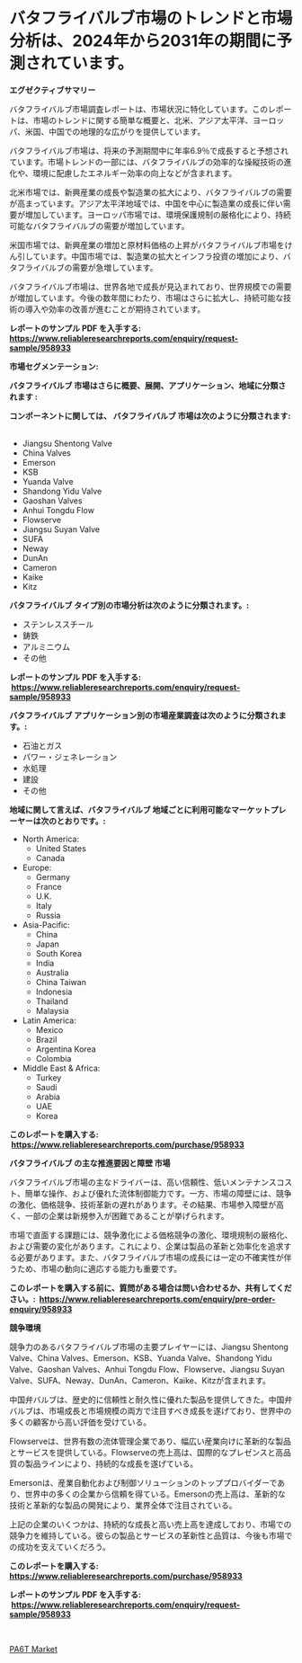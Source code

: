 <p><h1>バタフライバルブ市場のトレンドと市場分析は、2024年から2031年の期間に予測されています。</h1></p><p><strong>エグゼクティブサマリー</strong></p>
<p><p>バタフライバルブ市場調査レポートは、市場状況に特化しています。このレポートは、市場のトレンドに関する簡単な概要と、北米、アジア太平洋、ヨーロッパ、米国、中国での地理的な広がりを提供しています。</p><p>バタフライバルブ市場は、将来の予測期間中に年率6.9％で成長すると予想されています。市場トレンドの一部には、バタフライバルブの効率的な操縦技術の進化や、環境に配慮したエネルギー効率の向上などが含まれます。</p><p>北米市場では、新興産業の成長や製造業の拡大により、バタフライバルブの需要が高まっています。アジア太平洋地域では、中国を中心に製造業の成長に伴い需要が増加しています。ヨーロッパ市場では、環境保護規制の厳格化により、持続可能なバタフライバルブの需要が増加しています。</p><p>米国市場では、新興産業の増加と原材料価格の上昇がバタフライバルブ市場をけん引しています。中国市場では、製造業の拡大とインフラ投資の増加により、バタフライバルブの需要が急増しています。</p><p>バタフライバルブ市場は、世界各地で成長が見込まれており、世界規模での需要が増加しています。今後の数年間にわたり、市場はさらに拡大し、持続可能な技術の導入や効率の改善が進むことが期待されています。</p></p>
<p><strong>レポートのサンプル PDF を入手する: <a href="https://www.reliableresearchreports.com/enquiry/request-sample/958933">https://www.reliableresearchreports.com/enquiry/request-sample/958933</a></strong></p>
<p><strong>市場セグメンテーション:</strong></p>
<p><strong> バタフライバルブ 市場はさらに概要、展開、アプリケーション、地域に分類されます :</strong></p>
<p><strong>コンポーネントに関しては、 バタフライバルブ 市場は次のように分類されます: &nbsp;</strong></p>
<p><ul><li>Jiangsu Shentong Valve</li><li>China Valves</li><li>Emerson</li><li>KSB</li><li>Yuanda Valve</li><li>Shandong Yidu Valve</li><li>Gaoshan Valves</li><li>Anhui Tongdu Flow</li><li>Flowserve</li><li>Jiangsu Suyan Valve</li><li>SUFA</li><li>Neway</li><li>DunAn</li><li>Cameron</li><li>Kaike</li><li>Kitz</li></ul></p>
<p><strong> バタフライバルブ タイプ別の市場分析は次のように分類されます。:</strong></p>
<p><ul><li>ステンレススチール</li><li>鋳鉄</li><li>アルミニウム</li><li>その他</li></ul></p>
<p><strong>レポートのサンプル PDF を入手する: &nbsp;<a href="https://www.reliableresearchreports.com/enquiry/request-sample/958933">https://www.reliableresearchreports.com/enquiry/request-sample/958933</a></strong></p>
<p><strong> バタフライバルブ アプリケーション別の市場産業調査は次のように分類されます。:</strong></p>
<p><ul><li>石油とガス</li><li>パワー・ジェネレーション</li><li>水処理</li><li>建設</li><li>その他</li></ul></p>
<p><strong>地域に関して言えば、バタフライバルブ 地域ごとに利用可能なマーケットプレーヤーは次のとおりです。:</strong></p>
<p><ul>
    <li>
        North America:
        <ul>
            <li>United States</li>
            <li>Canada</li>
        </ul>
    </li>
    <li>
        Europe:
        <ul>
            <li>Germany</li>
            <li>France</li>
            <li>U.K.</li>
            <li>Italy</li>
            <li>Russia</li>
        </ul>
    </li>
    <li>
        Asia-Pacific:
        <ul>
            <li>China</li>
            <li>Japan</li>
            <li>South Korea</li>
            <li>India</li>
            <li>Australia</li>
            <li>China Taiwan</li>
            <li>Indonesia</li>
            <li>Thailand</li>
            <li>Malaysia</li>
        </ul>
    </li>
    <li>
        Latin America:
        <ul>
            <li>Mexico</li>
            <li>Brazil</li>
            <li>Argentina Korea</li>
            <li>Colombia</li>
        </ul>
    </li>
    <li>
        Middle East & Africa:
        <ul>
            <li>Turkey</li>
            <li>Saudi</li>
            <li>Arabia</li>
            <li>UAE</li>
            <li>Korea</li>
        </ul>
    </li>
    </ul></p>
<p><strong>このレポートを購入する: &nbsp;<a href="https://www.reliableresearchreports.com/purchase/958933">https://www.reliableresearchreports.com/purchase/958933</a></strong></p>
<p><strong>バタフライバルブ の主な推進要因と障壁 市場</strong></p>
<p><p>バタフライバルブ市場の主なドライバーは、高い信頼性、低いメンテナンスコスト、簡単な操作、および優れた流体制御能力です。一方、市場の障壁には、競争の激化、価格競争、技術革新の遅れがあります。その結果、市場参入障壁が高く、一部の企業は新規参入が困難であることが挙げられます。</p><p>市場で直面する課題には、競争激化による価格競争の激化、環境規制の厳格化、および需要の変化があります。これにより、企業は製品の革新と効率化を追求する必要があります。また、バタフライバルブ市場の成長には一定の不確実性が伴うため、市場の動向に適応する能力も重要です。</p></p>
<p><strong>このレポートを購入する前に、質問がある場合は問い合わせるか、共有してください。:&nbsp; <a href="https://www.reliableresearchreports.com/enquiry/pre-order-enquiry/958933">https://www.reliableresearchreports.com/enquiry/pre-order-enquiry/958933</a></strong></p>
<p><strong>競争環境</strong></p>
<p><p>競争力のあるバタフライバルブ市場の主要プレイヤーには、Jiangsu Shentong Valve、China Valves、Emerson、KSB、Yuanda Valve、Shandong Yidu Valve、Gaoshan Valves、Anhui Tongdu Flow、Flowserve、Jiangsu Suyan Valve、SUFA、Neway、DunAn、Cameron、Kaike、Kitzが含まれます。</p><p>中国弁バルブは、歴史的に信頼性と耐久性に優れた製品を提供してきた。中国弁バルブは、市場成長と市場規模の両方で注目すべき成長を遂げており、世界中の多くの顧客から高い評価を受けている。</p><p>Flowserveは、世界有数の流体管理企業であり、幅広い産業向けに革新的な製品とサービスを提供している。Flowserveの売上高は、国際的なプレゼンスと高品質の製品ラインにより、持続的な成長を遂げている。</p><p>Emersonは、産業自動化および制御ソリューションのトッププロバイダーであり、世界中の多くの企業から信頼を得ている。Emersonの売上高は、革新的な技術と革新的な製品の開発により、業界全体で注目されている。</p><p>上記の企業のいくつかは、持続的な成長と高い売上高を達成しており、市場での競争力を維持している。彼らの製品とサービスの革新性と品質は、今後も市場での成功を支えていくだろう。</p></p>
<p><strong>このレポートを購入する: &nbsp; <a href="https://www.reliableresearchreports.com/purchase/958933">https://www.reliableresearchreports.com/purchase/958933</a></strong></p>
<p><strong>レポートのサンプル PDF を入手する: &nbsp;<a href="https://www.reliableresearchreports.com/enquiry/request-sample/958933">https://www.reliableresearchreports.com/enquiry/request-sample/958933</a></strong><strong></strong></p>
<p>&nbsp;</p>
<p><p><a href="https://chivalrous-flock-a86.notion.site/PA6T-Market-Research-Report-Provides-thorough-Industry-Overview-which-offers-an-In-Depth-Analysis-o-b32c20ad67f7413d8a88577eff717237">PA6T Market</a></p></p>